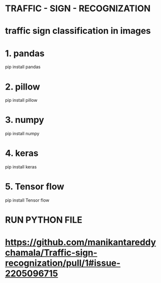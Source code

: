 # TRAFFIC - SIGN - RECOGNIZATION
# traffic sign classification in images
# 1. pandas
pip install pandas
# 2. pillow
pip install pillow
# 3. numpy
pip install numpy
# 4. keras
pip install keras
# 5. Tensor flow
pip install Tensor flow
# RUN PYTHON FILE

# https://github.com/manikantareddychamala/Traffic-sign-recognization/pull/1#issue-2205096715

